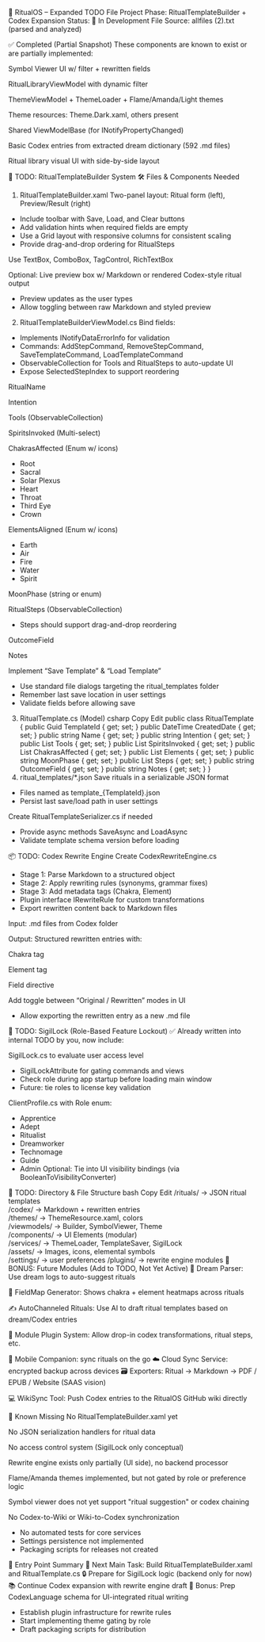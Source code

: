 🔧 RitualOS – Expanded TODO File
Project Phase: RitualTemplateBuilder + Codex Expansion
Status: 🚧 In Development
File Source: allfiles (2).txt (parsed and analyzed)

✅ Completed (Partial Snapshot)
These components are known to exist or are partially implemented:

Symbol Viewer UI w/ filter + rewritten fields

RitualLibraryViewModel with dynamic filter

ThemeViewModel + ThemeLoader + Flame/Amanda/Light themes

Theme resources: Theme.Dark.xaml, others present

Shared ViewModelBase (for INotifyPropertyChanged)

Basic Codex entries from extracted dream dictionary (592 .md files)

Ritual library visual UI with side-by-side layout

🚧 TODO: RitualTemplateBuilder System
🛠️ Files & Components Needed
1. RitualTemplateBuilder.xaml
Two-panel layout: Ritual form (left), Preview/Result (right)
- Include toolbar with Save, Load, and Clear buttons
- Add validation hints when required fields are empty
- Use a Grid layout with responsive columns for consistent scaling
- Provide drag-and-drop ordering for RitualSteps

Use TextBox, ComboBox, TagControl, RichTextBox

Optional: Live preview box w/ Markdown or rendered Codex-style ritual output
- Preview updates as the user types
- Allow toggling between raw Markdown and styled preview

2. RitualTemplateBuilderViewModel.cs
Bind fields:
- Implements INotifyDataErrorInfo for validation
- Commands: AddStepCommand, RemoveStepCommand, SaveTemplateCommand, LoadTemplateCommand
- ObservableCollection<string> for Tools and RitualSteps to auto-update UI
- Expose SelectedStepIndex to support reordering

RitualName

Intention

Tools (ObservableCollection)

SpiritsInvoked (Multi-select)

ChakrasAffected (Enum w/ icons)
  - Root
  - Sacral
  - Solar Plexus
  - Heart
  - Throat
  - Third Eye
  - Crown

ElementsAligned (Enum w/ icons)
  - Earth
  - Air
  - Fire
  - Water
  - Spirit

MoonPhase (string or enum)

RitualSteps (ObservableCollection<string>)
- Steps should support drag-and-drop reordering

OutcomeField

Notes

Implement “Save Template” & “Load Template”
- Use standard file dialogs targeting the ritual_templates folder
- Remember last save location in user settings
- Validate fields before allowing save

3. RitualTemplate.cs (Model)
csharp
Copy
Edit
public class RitualTemplate {
  public Guid TemplateId { get; set; }
  public DateTime CreatedDate { get; set; }
  public string Name { get; set; }
  public string Intention { get; set; }
  public List<string> Tools { get; set; }
  public List<string> SpiritsInvoked { get; set; }
  public List<string> ChakrasAffected { get; set; }
  public List<string> Elements { get; set; }
  public string MoonPhase { get; set; }
  public List<string> Steps { get; set; }
  public string OutcomeField { get; set; }
  public string Notes { get; set; }
}
4. ritual_templates/*.json
Save rituals in a serializable JSON format
- Files named as template_{TemplateId}.json
- Persist last save/load path in user settings

Create RitualTemplateSerializer.cs if needed
- Provide async methods SaveAsync and LoadAsync
- Validate template schema version before loading

📦 TODO: Codex Rewrite Engine
Create CodexRewriteEngine.cs
- Stage 1: Parse Markdown to a structured object
- Stage 2: Apply rewriting rules (synonyms, grammar fixes)
- Stage 3: Add metadata tags (Chakra, Element)
- Plugin interface IRewriteRule for custom transformations
- Export rewritten content back to Markdown files

Input: .md files from Codex folder

Output: Structured rewritten entries with:

Chakra tag

Element tag

Field directive

Add toggle between “Original / Rewritten” modes in UI
- Allow exporting the rewritten entry as a new .md file

🔐 TODO: SigilLock (Role-Based Feature Lockout)
✅ Already written into internal TODO by you, now include:

SigilLock.cs to evaluate user access level
- SigilLockAttribute for gating commands and views
- Check role during app startup before loading main window
- Future: tie roles to license key validation

ClientProfile.cs with Role enum:
  - Apprentice
  - Adept
  - Ritualist
  - Dreamworker
  - Technomage
  - Guide
  - Admin
Optional: Tie into UI visibility bindings (via BooleanToVisibilityConverter)

📁 TODO: Directory & File Structure
bash
Copy
Edit
/rituals/         → JSON ritual templates  
/codex/           → Markdown + rewritten entries  
/themes/          → ThemeResource.xaml, colors  
/viewmodels/      → Builder, SymbolViewer, Theme  
/components/      → UI Elements (modular)  
/services/        → ThemeLoader, TemplateSaver, SigilLock  
/assets/          → Images, icons, elemental symbols  
/settings/        → user preferences
/plugins/         → rewrite engine modules
🔮 BONUS: Future Modules (Add to TODO, Not Yet Active)
🧠 Dream Parser: Use dream logs to auto-suggest rituals

🧭 FieldMap Generator: Shows chakra + element heatmaps across rituals

✍️ AutoChanneled Rituals: Use AI to draft ritual templates based on dream/Codex entries

🧱 Module Plugin System: Allow drop-in codex transformations, ritual steps, etc.

📱 Mobile Companion: sync rituals on the go
☁️ Cloud Sync Service: encrypted backup across devices
🗃️ Exporters: Ritual → Markdown → PDF / EPUB / Website (SAAS vision)

💻 WikiSync Tool: Push Codex entries to the RitualOS GitHub wiki directly

🛑 Known Missing
No RitualTemplateBuilder.xaml yet

No JSON serialization handlers for ritual data

No access control system (SigilLock only conceptual)

Rewrite engine exists only partially (UI side), no backend processor

Flame/Amanda themes implemented, but not gated by role or preference logic

Symbol viewer does not yet support "ritual suggestion" or codex chaining

No Codex-to-Wiki or Wiki-to-Codex synchronization
- No automated tests for core services
- Settings persistence not implemented
- Packaging scripts for releases not created

🔖 Entry Point Summary
🎯 Next Main Task: Build RitualTemplateBuilder.xaml and RitualTemplate.cs
🔒 Prepare for SigilLock logic (backend only for now)
📚 Continue Codex expansion with rewrite engine draft
💎 Bonus: Prep CodexLanguage schema for UI-integrated ritual writing
- Establish plugin infrastructure for rewrite rules
- Start implementing theme gating by role
- Draft packaging scripts for distribution

